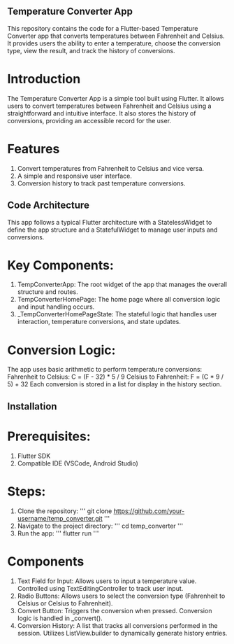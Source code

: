 ## Temperature Converter App
This repository contains the code for a Flutter-based Temperature Converter app that converts temperatures between Fahrenheit and Celsius. It provides users the ability to enter a temperature, choose the conversion type, view the result, and track the history of conversions.

# Introduction
The Temperature Converter App is a simple tool built using Flutter. It allows users to convert temperatures between Fahrenheit and Celsius using a straightforward and intuitive interface. It also stores the history of conversions, providing an accessible record for the user.

# Features
1. Convert temperatures from Fahrenheit to Celsius and vice versa.
2. A simple and responsive user interface.
3. Conversion history to track past temperature conversions.

## Code Architecture
This app follows a typical Flutter architecture with a StatelessWidget to define the app structure and a StatefulWidget to manage user inputs and conversions.

# Key Components:
1. TempConverterApp: The root widget of the app that manages the overall structure and routes.
2. TempConverterHomePage: The home page where all conversion logic and input handling occurs.
3. _TempConverterHomePageState: The stateful logic that handles user interaction, temperature conversions, and state updates.

# Conversion Logic:
The app uses basic arithmetic to perform temperature conversions:
Fahrenheit to Celsius: C = (F - 32) * 5 / 9
Celsius to Fahrenheit: F = (C * 9 / 5) + 32
Each conversion is stored in a list for display in the history section.

## Installation
# Prerequisites:
1. Flutter SDK
2. Compatible IDE (VSCode, Android Studio)

# Steps:
1. Clone the repository:
'''
git clone https://github.com/your-username/temp_converter.git
'''
2. Navigate to the project directory:
'''
cd temp_converter
'''
3. Run the app:
'''
flutter run
'''

# Components
1. Text Field for Input:
Allows users to input a temperature value.
Controlled using TextEditingController to track user input.
2. Radio Buttons:
Allows users to select the conversion type (Fahrenheit to Celsius or Celsius to Fahrenheit).
3. Convert Button:
Triggers the conversion when pressed.
Conversion logic is handled in _convert().
4. Conversion History:
A list that tracks all conversions performed in the session.
Utilizes ListView.builder to dynamically generate history entries.
